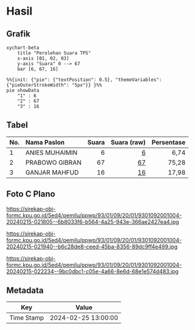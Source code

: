 # Hasil

## Grafik

```mermaid
xychart-beta
    title "Perolehan Suara TPS"
    x-axis [01, 02, 03]
    y-axis "Suara" 0 --> 67
    bar [6, 67, 16]
```

```mermaid
%%{init: {"pie": {"textPosition": 0.5}, "themeVariables": {"pieOuterStrokeWidth": "5px"}} }%%
pie showData
    "1" : 6
    "2" : 67
    "3" : 16
```

## Tabel

| No. | Nama Paslon    | Suara | Suara (raw) | Persentase |
|:--- |:-------------- | -----:| -----------:| ----------:|
| 1   | ANIES MUHAIMIN | 6     | [6][p-1]    | 6,74       |
| 2   | PRABOWO GIBRAN | 67    | [67][p-2]   | 75,28      |
| 3   | GANJAR MAHFUD  | 16    | [16][p-3]   | 17,98      |


[p-1]: https://github.com/gigit-pemilu/pemilu-2024-93-papua-selatan/blob/main/pilpres/hitung-suara/sub/93-papua-selatan/sub/01-merauke/sub/09-ulilin/sub/2001-selil/sub/004-tps/sub/paslon-1.txt
[p-2]: https://github.com/gigit-pemilu/pemilu-2024-93-papua-selatan/blob/main/pilpres/hitung-suara/sub/93-papua-selatan/sub/01-merauke/sub/09-ulilin/sub/2001-selil/sub/004-tps/sub/paslon-2.txt
[p-3]: https://github.com/gigit-pemilu/pemilu-2024-93-papua-selatan/blob/main/pilpres/hitung-suara/sub/93-papua-selatan/sub/01-merauke/sub/09-ulilin/sub/2001-selil/sub/004-tps/sub/paslon-3.txt

## Foto C Plano

https://sirekap-obj-formc.kpu.go.id/5ed4/pemilu/ppwp/93/01/09/20/01/9301092001004-20240215-021805--6b8033f6-b564-4a25-943e-366ae2427ea4.jpg

https://sirekap-obj-formc.kpu.go.id/5ed4/pemilu/ppwp/93/01/09/20/01/9301092001004-20240215-021940--b6c28de8-ceed-45ba-8356-89dc9ff4e499.jpg

https://sirekap-obj-formc.kpu.go.id/5ed4/pemilu/ppwp/93/01/09/20/01/9301092001004-20240215-022234--9bc0dbc1-c05e-4a66-8e6d-68e1e574d483.jpg


## Metadata

| Key        | Value               |
| ---------- | ------------------- |
| Time Stamp | 2024-02-25 13:00:00 |



